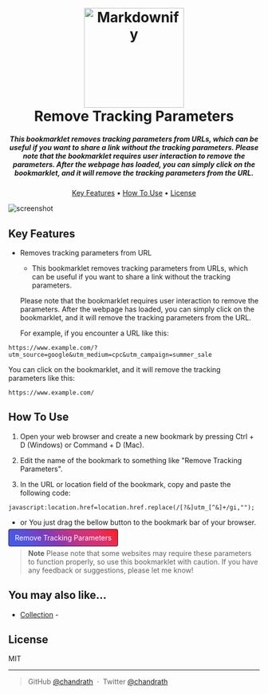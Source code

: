 <h1 align="center">
  <br>
  <a href="https://github.com/chandrath/Remove-Tracking-Parameters-Bookmarklet"><img src="https://cdn-icons-png.flaticon.com/512/2899/2899445.png" alt="Markdownify" width="200"></a>
  <br>
  Remove Tracking Parameters
  <br>
</h1>

<h5 align="center">This bookmarklet removes tracking parameters from URLs, which can be useful if you want to share a link without the tracking parameters. Please note that the bookmarklet requires user interaction to remove the parameters. After the webpage has loaded, you can simply click on the bookmarklet, and it will remove the tracking parameters from the URL.</h5>

 

<p align="center">
  <a href="#key-features">Key Features</a> •
  <a href="#how-to-use">How To Use</a> •
  <a href="#license">License</a>
</p>

![screenshot](https://raw.githubusercontent.com/chandrath/Remove-Tracking-Parameters-Bookmarklet/src)

## Key Features

* Removes tracking parameters from URL
  - This bookmarklet removes tracking parameters from URLs, which can be useful if you want to share a link without the tracking parameters. 
  
  Please note that the bookmarklet requires user interaction to remove the parameters. After the webpage has loaded, you can simply click on the bookmarklet, and it will remove the tracking parameters from the URL.
  
  For example, if you encounter a URL like this:
```
https://www.example.com/?utm_source=google&utm_medium=cpc&utm_campaign=summer_sale
```
You can click on the bookmarklet, and it will remove the tracking parameters like this:
```
https://www.example.com/
```

## How To Use

1. Open your web browser and create a new bookmark by pressing Ctrl + D (Windows) or Command + D (Mac).

2. Edit the name of the bookmark to something like "Remove Tracking Parameters".

3. In the URL or location field of the bookmark, copy and paste the following code:

```
javascript:location.href=location.href.replace(/[?&]utm_[^&]+/gi,"");

```
- or You just drag the bellow button to the bookmark bar of your browser.

<a href='javascript:(function(){location.href=location.href.replace(/[?&]utm_[^&]+/gi,"");})();' style='padding: 8px 12px; border: 1px solid #24292e; border-radius: 4px; background: linear-gradient(45deg, #405de6, #5851db, #833ab4, #c13584, #e1306c, #fd1d1d); color: #fff; text-decoration: none;'>Remove Tracking Parameters</a>






> **Note**
> Please note that some websites may require these parameters to function properly, so use this bookmarklet with caution. If you have any feedback or suggestions, please let me know!



## You may also like...

- [Collection](https://github.com/chandrath?tab=repositories) -

## License

MIT

---

> GitHub [@chandrath](https://github.com/chandrath) &nbsp;&middot;&nbsp;
> Twitter [@chandrath](https://twitter.com/chandrath)

